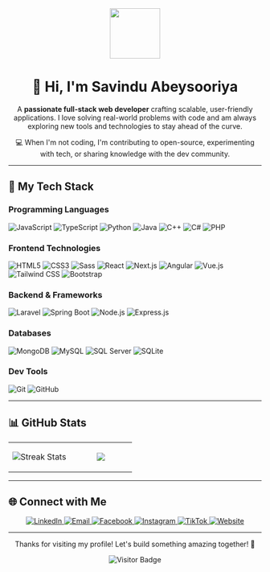 <div align="center">
  <img src="https://media.giphy.com/media/M9gbBd9nbDrOTu1Mqx/giphy.gif" width="100"/>
  <h1>👋 Hi, I'm Savindu Abeysooriya</h1>
  <p>A <strong>passionate full-stack web developer</strong> crafting scalable, user-friendly applications. I love solving real-world problems with code and am always exploring new tools and technologies to stay ahead of the curve.</p>
  <p>💻 When I'm not coding, I'm contributing to open-source, experimenting with tech, or sharing knowledge with the dev community.</p>
</div>

---

## 🚀 My Tech Stack

### Programming Languages
<p>
  <img src="https://img.shields.io/badge/JavaScript-F7DF1E?logo=javascript&logoColor=000&style=flat-square" alt="JavaScript">
  <img src="https://img.shields.io/badge/TypeScript-3178C6?logo=typescript&logoColor=white&style=flat-square" alt="TypeScript">
  <img src="https://img.shields.io/badge/Python-3776AB?logo=python&logoColor=white&style=flat-square" alt="Python">
  <img src="https://img.shields.io/badge/Java-007396?logo=java&logoColor=white&style=flat-square" alt="Java">
  <img src="https://img.shields.io/badge/C++-00599C?logo=c%2B%2B&logoColor=white&style=flat-square" alt="C++">
  <img src="https://img.shields.io/badge/C%23-239120?logo=c-sharp&logoColor=white&style=flat-square" alt="C#">
  <img src="https://img.shields.io/badge/PHP-777BB4?logo=php&logoColor=white&style=flat-square" alt="PHP">
</p>

### Frontend Technologies
<p>
  <img src="https://img.shields.io/badge/HTML5-E34F26?logo=html5&logoColor=white&style=flat-square" alt="HTML5">
  <img src="https://img.shields.io/badge/CSS3-1572B6?logo=css3&logoColor=white&style=flat-square" alt="CSS3">
  <img src="https://img.shields.io/badge/Sass-CC6699?logo=sass&logoColor=white&style=flat-square" alt="Sass">
  <img src="https://img.shields.io/badge/React-61DAFB?logo=react&logoColor=black&style=flat-square" alt="React">
  <img src="https://img.shields.io/badge/Next.js-000000?logo=next.js&logoColor=white&style=flat-square" alt="Next.js">
  <img src="https://img.shields.io/badge/Angular-DD0031?logo=angular&logoColor=white&style=flat-square" alt="Angular">
  <img src="https://img.shields.io/badge/Vue.js-4FC08D?logo=vue.js&logoColor=white&style=flat-square" alt="Vue.js">
  <img src="https://img.shields.io/badge/TailwindCSS-06B6D4?logo=tailwind-css&logoColor=white&style=flat-square" alt="Tailwind CSS">
  <img src="https://img.shields.io/badge/Bootstrap-7952B3?logo=bootstrap&logoColor=white&style=flat-square" alt="Bootstrap">
</p>

### Backend & Frameworks
<p>
  <img src="https://img.shields.io/badge/Laravel-F05340?logo=laravel&logoColor=white&style=flat-square" alt="Laravel">
  <img src="https://img.shields.io/badge/Spring_Boot-6DB33F?logo=spring&logoColor=white&style=flat-square" alt="Spring Boot">
  <img src="https://img.shields.io/badge/Node.js-6DA55F?logo=node.js&logoColor=white&style=flat-square" alt="Node.js">
  <img src="https://img.shields.io/badge/Express.js-000000?logo=express&logoColor=white&style=flat-square" alt="Express.js">
</p>

### Databases
<p>
  <img src="https://img.shields.io/badge/MongoDB-47A248?logo=mongodb&logoColor=white&style=flat-square" alt="MongoDB">
  <img src="https://img.shields.io/badge/MySQL-4479A1?logo=mysql&logoColor=white&style=flat-square" alt="MySQL">
  <img src="https://img.shields.io/badge/SQL_Server-CC2927?logo=microsoft-sql-server&logoColor=white&style=flat-square" alt="SQL Server">
  <img src="https://img.shields.io/badge/SQLite-07405E?logo=sqlite&logoColor=white&style=flat-square" alt="SQLite">
</p>

### Dev Tools
<p>
  <img src="https://img.shields.io/badge/Git-F05032?logo=git&logoColor=white&style=flat-square" alt="Git">
  <img src="https://img.shields.io/badge/GitHub-181717?logo=github&logoColor=white&style=flat-square" alt="GitHub">
</p>

---

## 📊 GitHub Stats

<table><tbody><tr border="none"><td width="50%" align="center">

<img alt="Streak Stats" src="https://github-readme-streak-stats-five-roan.vercel.app?user=SavinduAbeysooriya&theme=dark"></td><td width="50%" align="center">
<img align="center" src="https://readme-stats-fork-mauve.vercel.app/api/top-langs/?username=SavinduAbeysooriya&theme=dark&hide_border=false&no-bg=true&no-frame=true&langs_count=6"></td></tr></tbody></table>


---

## 🌐 Connect with Me

<div align="center">
  <a href="https://www.linkedin.com/in/savindu-abeysooriya-13082129a/" target="_blank">
    <img src="https://img.shields.io/badge/LinkedIn-0077B5?logo=linkedin&logoColor=white&style=flat-square" alt="LinkedIn">
  </a>
  <a href="mailto:savindu147@gmail.com">
    <img src="https://img.shields.io/badge/Email-D14836?logo=gmail&logoColor=white&style=flat-square" alt="Email">
  </a>
  <a href="https://www.facebook.com/vi.savi.714" target="_blank">
    <img src="https://img.shields.io/badge/Facebook-1877F2?logo=facebook&logoColor=white&style=flat-square" alt="Facebook">
  </a>
  <a href="https://www.instagram.com/___saviiieeee.__/" target="_blank">
    <img src="https://img.shields.io/badge/Instagram-E4405F?logo=instagram&logoColor=white&style=flat-square" alt="Instagram">
  </a>
  <a href="https://www.tiktok.com/@_savii____" target="_blank">
    <img src="https://img.shields.io/badge/TikTok-000000?logo=tiktok&logoColor=white&style=flat-square" alt="TikTok">
  </a>
  <a href="http://echobits.malsoftbits.com/" target="_blank">
    <img src="https://img.shields.io/badge/Website-000000?logo=firefox&logoColor=white&style=flat-square" alt="Website">
  </a>
</div>

---

<div align="center">
  <p>Thanks for visiting my profile! Let's build something amazing together! 🚀</p>
  <img src="https://visitor-badge.laobi.icu/badge?page_id=SavinduAbeysooriya.SavinduAbeysooriya" alt="Visitor Badge">
</div>
